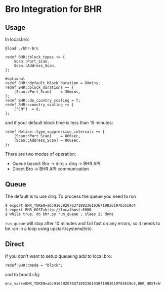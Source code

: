 Bro Integration for BHR
=======================

Usage
-----

In local.bro:

    @load ./bhr-bro

    redef BHR::block_types += {
        Scan::Port_Scan,
        Scan::Address_Scan,
    };

    #optional
    redef BHR::default_block_duration = 60mins;
    redef BHR::block_durations += {
        [Scan::Port_Scan]    = 30mins,
    };
    redef BHR::do_country_scaling = T;
    redef BHR::country_scaling += {
        ["CN"]  = 8,
    };

and if your default block time is less than 15 minutes:

    redef Notice::type_suppression_intervals += {
        [Scan::Port_Scan]    = 800sec,
        [Scan::Address_Scan] = 800sec,
    };

There are two modes of operation:

* Queue based: Bro -> dirq + dirq -> BHR API
* Direct Bro -> BHR API communication

Queue
-----

The default is to use dirq.  To process the queue you need to run

    $ export BHR_TOKEN=abc91639287637189236193671983619783619c4
    $ export BHR_HOST=http://localhost:8000
    $ while true; do bhr.py run_queue ; sleep 2; done


`run_queue` will stop after 10 minutes and fail fast on any errors, so it needs
to be ran in a loop using upstart/systemd/etc.

Direct
------

If you don't want to setup queueing add to local.bro:

    redef BHR::mode = "block";

and to broctl.cfg:

    env_vars=BHR_TOKEN=abc91639287637189236193671983619783619c4,BHR_HOST=http://localhost:8000
